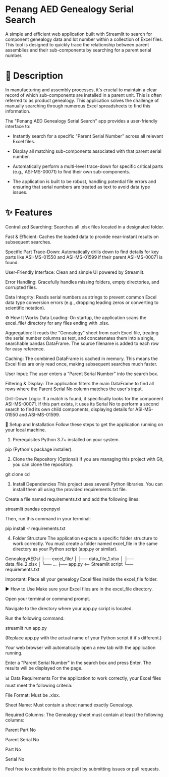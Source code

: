 # Penang AED Genealogy Serial Search
A simple and efficient web application built with Streamlit to search for component genealogy data and lot number within a collection of Excel files. This tool is designed to quickly trace the relationship between parent assemblies and their sub-components by searching for a parent serial number.

# 📜 Description
In manufacturing and assembly processes, it's crucial to maintain a clear record of which sub-components are installed in a parent unit. This is often referred to as product genealogy. This application solves the challenge of manually searching through numerous Excel spreadsheets to find this information.
>
The "Penang AED Genealogy Serial Search" app provides a user-friendly interface to:
>
- Instantly search for a specific "Parent Serial Number" across all relevant Excel files.
> 
- Display all matching sub-components associated with that parent serial number.
>
- Automatically perform a multi-level trace-down for specific critical parts (e.g., ASI-MS-00071) to find their own sub-components.
>
- The application is built to be robust, handling potential file errors and ensuring that serial numbers are treated as text to avoid data type issues.

# ✨ Features
Centralized Searching: Searches all .xlsx files located in a designated folder.

Fast & Efficient: Caches the loaded data to provide near-instant results on subsequent searches.

Specific Part Trace-Down: Automatically drills down to find details for key parts like ASI-MS-01550 and ASI-MS-01599 if their parent ASI-MS-00071 is found.

User-Friendly Interface: Clean and simple UI powered by Streamlit.

Error Handling: Gracefully handles missing folders, empty directories, and corrupted files.

Data Integrity: Reads serial numbers as strings to prevent common Excel data type conversion errors (e.g., dropping leading zeros or converting to scientific notation).

⚙️ How It Works
Data Loading: On startup, the application scans the excel_file/ directory for any files ending with .xlsx.

Aggregation: It reads the "Genealogy" sheet from each Excel file, treating the serial number columns as text, and concatenates them into a single, searchable pandas DataFrame. The source filename is added to each row for easy reference.

Caching: The combined DataFrame is cached in memory. This means the Excel files are only read once, making subsequent searches much faster.

User Input: The user enters a "Parent Serial Number" into the search box.

Filtering & Display: The application filters the main DataFrame to find all rows where the Parent Serial No column matches the user's input.

Drill-Down Logic: If a match is found, it specifically looks for the component ASI-MS-00071. If this part exists, it uses its Serial No to perform a second search to find its own child components, displaying details for ASI-MS-01550 and ASI-MS-01599.

🚀 Setup and Installation
Follow these steps to get the application running on your local machine.

1. Prerequisites
Python 3.7+ installed on your system.

pip (Python's package installer).

2. Clone the Repository (Optional)
If you are managing this project with Git, you can clone the repository.

git clone <your-repository-url>
cd <your-repository-folder>

3. Install Dependencies
This project uses several Python libraries. You can install them all using the provided requirements.txt file.

Create a file named requirements.txt and add the following lines:

streamlit
pandas
openpyxl

Then, run this command in your terminal:

pip install -r requirements.txt

4. Folder Structure
The application expects a specific folder structure to work correctly. You must create a folder named excel_file in the same directory as your Python script (app.py or similar).

GenealogyAEDs/
├── excel_file/
│   ├── data_file_1.xlsx
│   ├── data_file_2.xlsx
│   └── ...
├── app.py              <-- Streamlit script
└── requirements.txt

Important: Place all your genealogy Excel files inside the excel_file folder.

▶️ How to Use
Make sure your Excel files are in the excel_file directory.

Open your terminal or command prompt.

Navigate to the directory where your app.py script is located.

Run the following command:

streamlit run app.py

(Replace app.py with the actual name of your Python script if it's different.)

Your web browser will automatically open a new tab with the application running.

Enter a "Parent Serial Number" in the search box and press Enter. The results will be displayed on the page.

📊 Data Requirements
For the application to work correctly, your Excel files must meet the following criteria:

File Format: Must be .xlsx.

Sheet Name: Must contain a sheet named exactly Genealogy.

Required Columns: The Genealogy sheet must contain at least the following columns:

Parent Part No

Parent Serial No

Part No

Serial No

Feel free to contribute to this project by submitting issues or pull requests.
